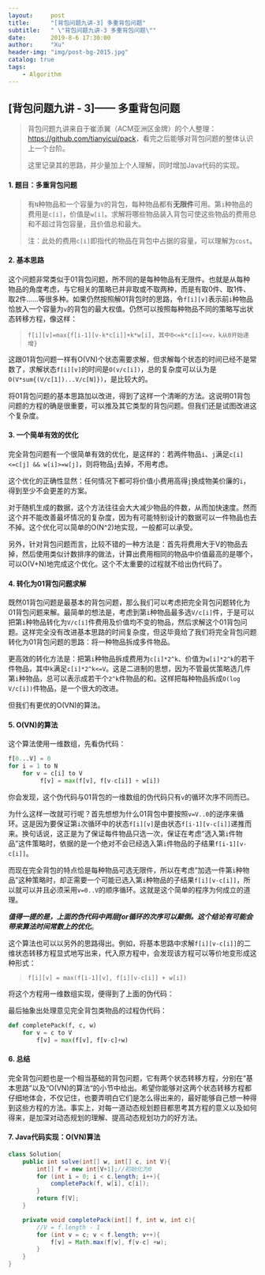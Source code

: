```yaml
---
layout:     post
title:      "[背包问题九讲-3] 多重背包问题"
subtitle:   " \"背包问题九讲-3 多重背包问题\""
date:       2019-8-6 17:30:00
author:     "Xu"
header-img: "img/post-bg-2015.jpg"
catalog: true
tags:
    - Algorithm
---
```

<script type="text/javascript" async src="https://cdn.mathjax.org/mathjax/latest/MathJax.js?config=TeX-MML-AM_CHTML"> </script>



## [背包问题九讲 - 3]—— 多重背包问题

> 背包问题九讲来自于崔添翼（ACM亚洲区金牌）的个人整理：<https://github.com/tianyicui/pack>，看完之后能够对背包问题的整体认识上一个台阶。
>
> 这里记录其的思路，并少量加上个人理解，同时增加Java代码的实现。

#### 1. 题目：多重背包问题

> 有`N`种物品和一个容量为`V`的背包，每种物品都有**无限件**可用。第`i`种物品的费用是`c[i]`，价值是`w[i]`。求解将哪些物品装入背包可使这些物品的费用总和不超过背包容量，且价值总和最大。
>
> 注：此处的费用`c[i]`即指代的物品在背包中占据的容量，可以理解为`cost`。

#### 2. 基本思路

这个问题非常类似于01背包问题，所不同的是每种物品有无限件。也就是从每种物品的角度考虑，与它相关的策略已并非取或不取两种，而是有取0件、取1件、取2件……等很多种。如果仍然按照解01背包时的思路，令`f[i][v]`表示前`i`种物品恰放入一个容量为`v`的背包的最大权值。仍然可以按照每种物品不同的策略写出状态转移方程，像这样：

> `f[i][v]=max{f[i-1][v-k*c[i]]+k*w[i], 其中0<=k*c[i]<=v，k从0开始递增}`

这跟01背包问题一样有O(VN)个状态需要求解，但求解每个状态的时间已经不是常数了，求解状态`f[i][v]`的时间是`O(v/c[i])`，总的复杂度可以认为是`O(V*sum{(V/c[1])...V/c[N]})`，是比较大的。

将01背包问题的基本思路加以改进，得到了这样一个清晰的方法。这说明01背包问题的方程的确是很重要，可以推及其它类型的背包问题。但我们还是试图改进这个复杂度。

#### 3. 一个简单有效的优化

完全背包问题有一个很简单有效的优化，是这样的：若两件物品`i`、`j`满足`c[i]<=c[j] && w[i]>=w[j]`，则将物品`j`去掉，不用考虑。

这个优化的正确性显然：任何情况下都可将价值小费用高得`j`换成物美价廉的`i`，得到至少不会更差的方案。

对于随机生成的数据，这个方法往往会大大减少物品的件数，从而加快速度。然而这个并不能改善最坏情况的复杂度，因为有可能特别设计的数据可以一件物品也去不掉。这个优化可以简单的O(N^2)地实现，一般都可以承受。

另外，针对背包问题而言，比较不错的一种方法是：首先将费用大于V的物品去掉，然后使用类似计数排序的做法，计算出费用相同的物品中价值最高的是哪个，可以O(V+N)地完成这个优化。这个不太重要的过程就不给出伪代码了。

#### 4. 转化为01背包问题求解

既然01背包问题是最基本的背包问题，那么我们可以考虑把完全背包问题转化为01背包问题来解。最简单的想法是，考虑到第`i`种物品最多选`V/c[i]`件，于是可以把第`i`种物品转化为`V/c[i]`件费用及价值均不变的物品，然后求解这个01背包问题。这样完全没有改进基本思路的时间复杂度，但这毕竟给了我们将完全背包问题转化为01背包问题的思路：将一种物品拆成多件物品。

更高效的转化方法是：把第`i`种物品拆成费用为`c[i]*2^k`、价值为`w[i]*2^k`的若干件物品，其中`k`满足`c[i]*2^k<=V`。这是二进制的思想，因为不管最优策略选几件第`i`种物品，总可以表示成若干个`2^k`件物品的和。这样把每种物品拆成`O(log V/c[i])`件物品，是一个很大的改进。

但我们有更优的O(VN)的算法。

#### 5. O(VN)的算法

这个算法使用一维数组，先看伪代码：

```python
f[0...V] = 0
for i = 1 to N
	for v = c[i] to V
		 f[v] = max(f[v], f[v-c[i]] + w[i])
```

你会发现，这个伪代码与01背包的一维数组的伪代码只有`v`的循环次序不同而已。

为什么这样一改就可行呢？首先想想为什么01背包中要按照`v=V..0`的逆序来循环。这是因为要保证第`i`次循环中的状态`f[i][v]`是由状态`f[i-1][v-c[i]]`递推而来。换句话说，这正是为了保证每件物品只选一次，保证在考虑“选入第`i`件物品”这件策略时，依据的是一个绝对不会已经选入第`i`件物品的子结果`f[i-1][v-c[i]]`。

而现在完全背包的特点恰是每种物品可选无限件，所以在考虑“加选一件第`i`种物品”这种策略时，却正需要一个可能已选入第`i`种物品的子结果`f[i][v-c[i]]`，所以就可以并且必须采用`v=0..V`的顺序循环。这就是这个简单的程序为何成立的道理。

***值得一提的是，上面的伪代码中两层for循环的次序可以颠倒。这个结论有可能会带来算法时间常数上的优化***。

这个算法也可以以另外的思路得出。例如，将基本思路中求解`f[i][v-c[i]]`的二维状态转移方程显式地写出来，代入原方程中，会发现该方程可以等价地变形成这种形式：

> `f[i][v] = max(f[i-1][v], f[i][v-c[i]] + w[i])`

将这个方程用一维数组实现，便得到了上面的伪代码：

最后抽象出处理意见完全背包类物品的过程伪代码：

```python
def completePack(f, c, w)
	for v = c to V
		f[v] = max(f[v], f[v-c]+w)
```



#### 6. 总结

完全背包问题也是一个相当基础的背包问题，它有两个状态转移方程，分别在“基本思路”以及“O(VN)的算法“的小节中给出。希望你能够对这两个状态转移方程都仔细地体会，不仅记住，也要弄明白它们是怎么得出来的，最好能够自己想一种得到这些方程的方法。事实上，对每一道动态规划题目都思考其方程的意义以及如何得来，是加深对动态规划的理解、提高动态规划功力的好方法。



#### 7. Java代码实现：O(VN)算法

```java
class Solution{
    public int solve(int[] w, int[] c, int V){
        int[] f = new int[V+1];//初始化为0
        for (int i = 0; i < c.length; i++){
            completePack(f, w[i], c[i]);
        }
        return f[V];
    }

    private void completePack(int[] f, int w, int c){
        //V = f.length - 1
        for (int v = c; v < f.length; v++){
            f[v] = Math.max(f[v], f[v-c] +w);
        }
    }
}
```

